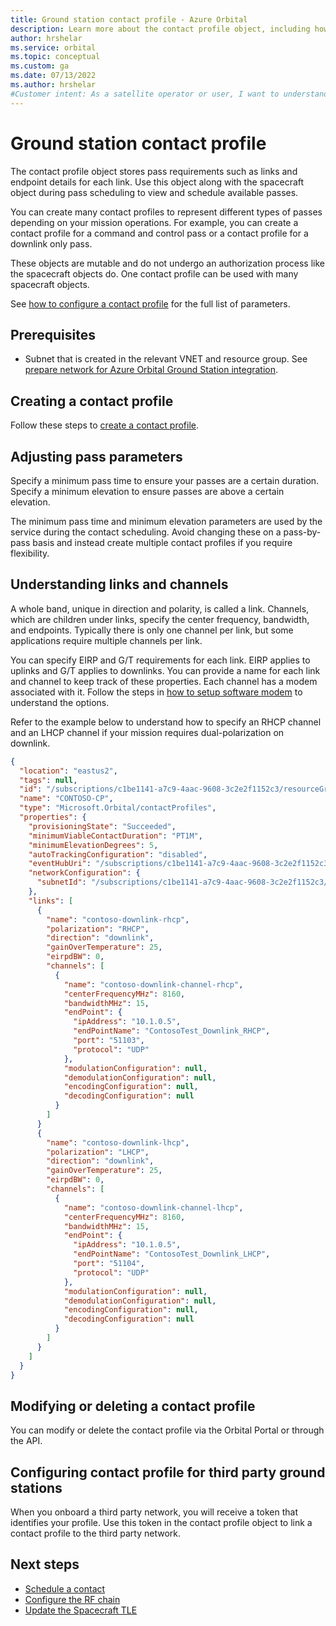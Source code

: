 ```yaml
---
title: Ground station contact profile - Azure Orbital
description: Learn more about the contact profile object, including how to create, modify, and delete the profile.
author: hrshelar
ms.service: orbital
ms.topic: conceptual
ms.custom: ga
ms.date: 07/13/2022
ms.author: hrshelar
#Customer intent: As a satellite operator or user, I want to understand how to use the contact profile so that I can take passes using the Azure Orbital Ground Station (AOGS) service.
---
```


# Ground station contact profile

The contact profile object stores pass requirements such as links and endpoint details for each link. Use this object along with the spacecraft object during pass scheduling to view and schedule available passes.

You can create many contact profiles to represent different types of passes depending on your mission operations. For example, you can create a contact profile for a command and control pass or a contact profile for a downlink only pass. 

These objects are mutable and do not undergo an authorization process like the spacecraft objects do. One contact profile can be used with many spacecraft objects. 

See [how to configure a contact profile](contact-profile.md) for the full list of parameters.

## Prerequisites 

- Subnet that is created in the relevant VNET and resource group. See [prepare network for Azure Orbital Ground Station integration](prepare-network.md).

## Creating a contact profile 

Follow these steps to [create a contact profile](contact-profile.md).

## Adjusting pass parameters

Specify a minimum pass time to ensure your passes are a certain duration. Specify a minimum elevation to ensure passes are above a certain elevation.

The minimum pass time and minimum elevation parameters are used by the service during the contact scheduling. Avoid changing these on a pass-by-pass basis and instead create multiple contact profiles if you require flexibility.

## Understanding links and channels

A whole band, unique in direction and polarity, is called a link. Channels, which are children under links, specify the center frequency, bandwidth, and endpoints. Typically there is only one channel per link, but some applications require multiple channels per link. 

You can specify EIRP and G/T requirements for each link. EIRP applies to uplinks and G/T applies to downlinks. You can provide a name for each link and channel to keep track of these properties. Each channel has a modem associated with it. Follow the steps in [how to setup software modem](modem-chain.md) to understand the options.

Refer to the example below to understand how to specify an RHCP channel and an LHCP channel if your mission requires dual-polarization on downlink.  

```json
{
  "location": "eastus2",
  "tags": null,
  "id": "/subscriptions/c1be1141-a7c9-4aac-9608-3c2e2f1152c3/resourceGroups/contoso-Rgp/providers/Microsoft.Orbital/contactProfiles/CONTOSO-CP",
  "name": "CONTOSO-CP",
  "type": "Microsoft.Orbital/contactProfiles",
  "properties": {
    "provisioningState": "Succeeded",
    "minimumViableContactDuration": "PT1M",
    "minimumElevationDegrees": 5,
    "autoTrackingConfiguration": "disabled",
    "eventHubUri": "/subscriptions/c1be1141-a7c9-4aac-9608-3c2e2f1152c3/resourceGroups/contoso-Rgp/providers/Microsoft.EventHub/namespaces/contosoHub/eventhubs/contosoHub",
    "networkConfiguration": {
      "subnetId": "/subscriptions/c1be1141-a7c9-4aac-9608-3c2e2f1152c3/resourceGroups/contoso-Rgp/providers/Microsoft.Network/virtualNetworks/contoso-vnet/subnets/orbital-delegated-subnet"
    },
    "links": [
      {
        "name": "contoso-downlink-rhcp",
        "polarization": "RHCP",
        "direction": "downlink",
        "gainOverTemperature": 25,
        "eirpdBW": 0,
        "channels": [
          {
            "name": "contoso-downlink-channel-rhcp",
            "centerFrequencyMHz": 8160,
            "bandwidthMHz": 15,
            "endPoint": {
              "ipAddress": "10.1.0.5",
              "endPointName": "ContosoTest_Downlink_RHCP",
              "port": "51103",
              "protocol": "UDP"
            },
            "modulationConfiguration": null,
            "demodulationConfiguration": null,
            "encodingConfiguration": null,
            "decodingConfiguration": null
          }
        ]
      }
      {
        "name": "contoso-downlink-lhcp",
        "polarization": "LHCP",
        "direction": "downlink",
        "gainOverTemperature": 25,
        "eirpdBW": 0,
        "channels": [
          {
            "name": "contoso-downlink-channel-lhcp",
            "centerFrequencyMHz": 8160,
            "bandwidthMHz": 15,
            "endPoint": {
              "ipAddress": "10.1.0.5",
              "endPointName": "ContosoTest_Downlink_LHCP",
              "port": "51104",
              "protocol": "UDP"
            },
            "modulationConfiguration": null,
            "demodulationConfiguration": null,
            "encodingConfiguration": null,
            "decodingConfiguration": null
          }
        ]
      }
    ]
  }
}
```

## Modifying or deleting a contact profile

You can modify or delete the contact profile via the Orbital Portal or through the API.

## Configuring contact profile for third party ground stations

When you onboard a third party network, you will receive a token that identifies your profile. Use this token in the contact profile object to link a contact profile to the third party network.

## Next steps

- [Schedule a contact](schedule-contact.md)
- [Configure the RF chain](modem-chain.md)
- [Update the Spacecraft TLE](update-tle.md)


